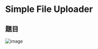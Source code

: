 # Simple File Uploader
## 題目
![image](https://user-images.githubusercontent.com/57281249/168684962-ab6f3e6a-4780-4157-9db1-6fdd9d039131.png)
